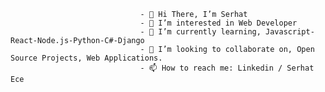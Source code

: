                                  - 👋 Hi There, I’m Serhat 
                                 - 👀 I’m interested in Web Developer
                                 - 🌱 I’m currently learning, Javascript-React-Node.js-Python-C#-Django
                                 - 💞️ I’m looking to collaborate on, Open Source Projects, Web Applications.
                                 - 📫 How to reach me: Linkedin / Serhat Ece

<!---
serhatece/serhatece is a ✨ special ✨ repository because its `README.md` (this file) appears on your GitHub profile.
You can click the Preview link to take a look at your changes.
--->


